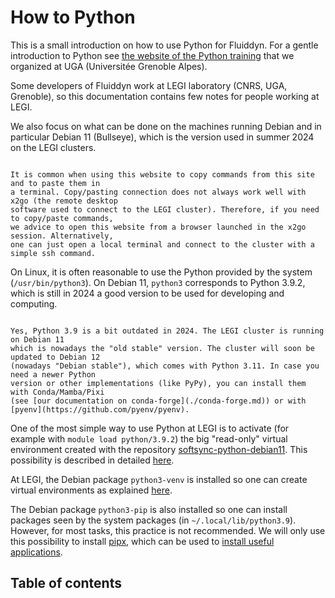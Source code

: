 # How to Python

This is a small introduction on how to use Python for Fluiddyn. For a gentle introduction
to Python see
[the website of the Python training](https://python-uga.gricad-pages.univ-grenoble-alpes.fr/py-training-2023)
that we organized at UGA (Universitée Grenoble Alpes).

Some developers of Fluiddyn work at LEGI laboratory (CNRS, UGA, Grenoble), so this
documentation contains few notes for people working at LEGI.

We also focus on what can be done on the machines running Debian and in particular Debian
11 (Bullseye), which is the version used in summer 2024 on the LEGI clusters.

```{admonition} Note for LEGI

It is common when using this website to copy commands from this site and to paste them in
a terminal. Copy/pasting connection does not always work well with x2go (the remote desktop
software used to connect to the LEGI cluster). Therefore, if you need to copy/paste commands,
we advice to open this website from a browser launched in the x2go session. Alternatively,
one can just open a local terminal and connect to the cluster with a simple ssh command.

```

On Linux, it is often reasonable to use the Python provided by the system
(`/usr/bin/python3`). On Debian 11, `python3` corresponds to Python 3.9.2, which is still
in 2024 a good version to be used for developing and computing.

```{note}

Yes, Python 3.9 is a bit outdated in 2024. The LEGI cluster is running on Debian 11
which is nowadays the "old stable" version. The cluster will soon be updated to Debian 12
(nowadays "Debian stable"), which comes with Python 3.11. In case you need a newer Python
version or other implementations (like PyPy), you can install them with Conda/Mamba/Pixi
(see [our documentation on conda-forge](./conda-forge.md)) or with
[pyenv](https://github.com/pyenv/pyenv).

```

One of the most simple way to use Python at LEGI is to activate (for example with
`module load python/3.9.2`) the big "read-only" virtual environment created with the
repository
[softsync-python-debian11](https://gricad-gitlab.univ-grenoble-alpes.fr/legi/soft/trokata/softsync-python-debian11).
This possibility is described in detailed [here](./modules.md).

At LEGI, the Debian package `python3-venv` is installed so one can create virtual
environments as explained [here](./venv.md).

The Debian package `python3-pip` is also installed so one can install packages seen by
the system packages (in `~/.local/lib/python3.9`). However, for most tasks, this practice
is not recommended. We will only use this possibility to install
[pipx](https://github.com/pypa/pipx), which can be used to
[install useful applications](./setup-apps.md).

## Table of contents

```{tableofcontents}
```

